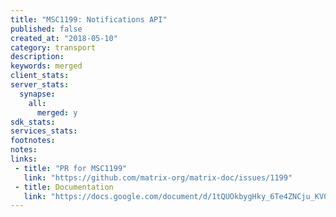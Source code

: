 ```yaml
---
title: "MSC1199: Notifications API"
published: false
created_at: "2018-05-10"
category: transport
description:
keywords: merged
client_stats:
server_stats:
  synapse:
    all:
      merged: y
sdk_stats:
services_stats:
footnotes:
notes:
links:
 - title: "PR for MSC1199"
   link: "https://github.com/matrix-org/matrix-doc/issues/1199"
 - title: Documentation
   link: "https://docs.google.com/document/d/1tQUOkbygHky_6Te4ZNCju_KV0Phmk1cuJsbf2Ir0Vvs/edit"
---
```

